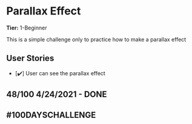 # Parallax Effect

**Tier:** 1-Beginner

This is a simple challenge only to practice how to make a parallax effect

## User Stories

-   [✔️] User can see the parallax effect

## 48/100 4/24/2021 - DONE

## #100DAYSCHALLENGE
